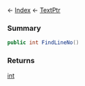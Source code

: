 ← [Index](Api-Index) ← [TextPtr](VRage.Game.ModAPI.Ingame.Utilities.TextPtr)

### Summary

```csharp
public int FindLineNo()
```

### Returns

[int](https://docs.microsoft.com/en-us/dotnet/api/system.int32?view=netframework-4.6)

